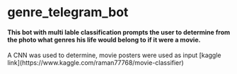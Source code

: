 # genre_telegram_bot
<h4>This bot with multi lable classification prompts the user to determine from the photo what genres his life would belong to if it were a movie.</h4>
A CNN was used to determine, movie posters were used as input [kaggle link](https://www.kaggle.com/raman77768/movie-classifier)

